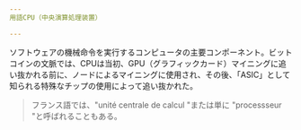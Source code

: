 ```yaml
---
用語CPU（中央演算処理装置）

---
```

ソフトウェアの機械命令を実行するコンピュータの主要コンポーネント。ビットコインの文脈では、CPUは当初、GPU（グラフィックカード）マイニングに追い抜かれる前に、ノードによるマイニングに使用され、その後、「ASIC」として知られる特殊なチップの使用によって追い抜かれた。

> フランス語では、"unité centrale de calcul "または単に "processseur "と呼ばれることもある。